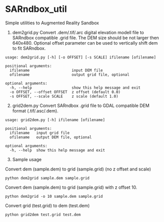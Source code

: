 # SARndbox_util
Simple utilities to Augmented Reality Sandbox

1. dem2grid.py
Convert .dem/.tif/.arc digital elevation modell file to SARndbox
compatible .grid file. The DEM size should be not larger then 640x480.
Optional offset parameter can be used to vertically shift dem to fit SARndbox.

```
usage: dem2grid.py [-h] [-o OFFSET] [-s SCALE] ifilename [ofilename]

positional arguments:
  ifilename                   input DEM file
  ofilename                   output grid file, optional

optional arguments:
  -h, --help                  show this help message and exit
  -o OFFSET, --offset OFFSET  z offset (default 0.0)
  -s OFFSET, --scale SCALE    z scale (default 1.0)
```

2. grid2dem.py
Convert SARndbox .grid file to GDAL compatible DEM format (.tif/.asc/.dem).

```
usage: grid2dem.py [-h] ifilename [ofilename]

positional arguments:
  ifilename   input grid file
  ofilename   output DEM file, optional

optional arguments:
  -h, --help  show this help message and exit
```
3. Sample usage

Convert dem (sample.dem) to grid (sample.grid) (no z offset and scale)
```
python dem2grid sample.dem sample.grid
```

Convert dem (sample.dem) to grid (sample.grid) with z offset 10.

```
python dem2grid -o 10 sample.dem sample.grid
```
Convert grid (test.grid) to dem (test.dem)

```
python grid2dem test.grid test.dem
